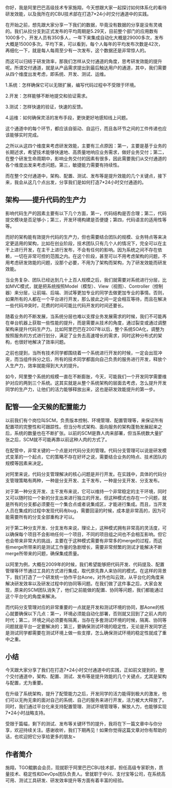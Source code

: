 你好，我是阿里巴巴高级技术专家施翔，今天想跟大家一起探讨如何体系化的看待研发效能，以及我所在的CBU技术部在打造7\*24小时交付通道中的实践。

在开始之前，想先跟大家分享一下我们的数据，毕竟没有数据的分享是没有灵魂的。我们从拉分支到正式发布的平均周期是5.29天，目前整个部门的应用数有1000多个，开发人员有350多人，一年下来集成自动化大概是29000多次，发布大概是15000多次。平均下来，可以看到，每个人每年的平均发布次数是42次，再细化一下，就是每人每周至少有一次发布，这个数据还是非常惊人的。

而这可以归结于研发效率，那我们怎样从交付通道的角度，思考研发效能的提升呢。所谓交付通道，就是从产品需求提出到最后触达用户的通道，其中，我们需要从四个维度出发考虑，即系统、开发、测试、运维。

1.系统：怎样确保它可以无限扩展，编写代码过程中不受限于环境。

2.开发：怎样能够不断地提交和验证需求。

3.测试：怎样快速的验证，快速的反馈。

4.运维：如何确保灵活的发布手段，更快更好地感知线上问题。

这个通道中的每个环节，都应该自驱动、自运行，而且各环节之间的工件传递也应该能够实时完成。

之所以从这四个维度来考虑研发效能，主要有三点原因：第一，主要是基于业务的长期述求，希望技术能够快速地、高质量地响应业务需求，做好业务交付；第二，在整个研发生命周期中，影响业务交付的因素有很多，因此需要我们从交付通道的各个维度出发来考虑问题。第三，敏捷能力需要有持续性。

而在整个交付通道中，架构、配置、测试、发布等是提升效能的几个关键点，接下来，我会从这几个点出发，分享我们是如何打造7\*24小时交付通道的。

## 架构——提升代码的生产力

影响代码生产的因素主要有以下几个方面，第一，代码结构是否合理；第二，代码提交模块是否足够小；第三，开发环境构建是否便捷；第四，代码语言的适用性等等。

而好的架构能有效提升代码的生产力，但也需要结合团队的规模、业务特点等来决定更适用的架构，比如在创业阶段，技术团队只有几个人的情况下，完全可以在主干上进行开发，在主干上进行发布，不会有任何的影响。因为系统之间不存在依赖，一切在非常可控的范围之内。在这个阶段，甚至可以不用考虑架构的问题，不用考虑研发效能的问题，没那个必要，不用为了架构而架构，为了研发效能而研发效能。

当业务复杂、团队已经达到几十上百人规模之后，我们就需要对系统进行分层，比如MVC模式，就是把系统按照Model（模型）、View（视图）、Controller（控制器）来分层，让前端、后端、测试等更加专业的同学去做更加专业的事情。否则，如果所有的人都在一个平台进行开发，那么彼此之间一定会相互等待，而且在解决一些代码冲突时，花费的时间可能比代码开发的时间还要长。

随着业务的不断发展，当系统分层也难以支撑业务发展需求的时候，我们不可能再在单台机器上获取一些性能的提升，而是需要从技术的角度，通过裂变或通过调整架构来提升代码生产力。比如阿里巴巴在2007年以后，整个系统SOA化，调整为按照服务的方式进行划分，满足了业务去高速增长的需求，同时这种分布式的架构，也很好地解决了效率问题。

之前也提到，当所有技术同学都围绕着一个系统进行开发的时候，一定会出现冲突，而当组件拆分之后，所有的技术同学都面向自己负责的服务进行开发，释放个人生产力，效率就能得到大大的提升。

如今，阿里整个系统的规模一直在不断膨胀，今天，可能我们一个开发同学需要维护对应的两到三个系统。这其实就是从整个系统架构的层面去考虑，怎么提升开发同学的生产力，让他们的活力能够释放出来，这也是研发效能提升的第一步。

## 配管——全天候的配置能力

以前我们有个岗位叫SCM，负责版本控制、环境管理、配置管理等，来保证所有配置项的完整性和可跟踪性。但当分布式架构、面向服务的架构蓬勃发展起来之后，系统的数量也在不断扩张。以前的SCM是靠人肉来部署，但当系统数大量扩张之后，SCM就不可能再靠以前这种人肉的方式了。

在配管中，非常关键的一个点是对代码分支的管理。代码分支管理可以说是研发模式变革的一个起点，它的策略不存在好坏之说，需要结合业务的特点、技术团队的规模等因素来决定。

对阿里来说，代码分支管理解决的核心问题是并行开发。在实践中，具体的代码分支管理策略有两种，一种是分支开发、主干发布，一种是分支开发、分支发布。

对于第一种分支开发、主干发布来说，它可以维持一个非常稳定的主干环境，同时又可以随时拉一个新的分支出来进行独立的开发。但这种模式也存在一个问题，就是所有的分支都必须要在一个集合点或者说集成区，才能进行集成。而且，当开发人员在集成的过程中发现代码有bug，需要回滚的时候，成本是非常高的，因为可能需要所有的分支全部重构才可以。

对于第二种分支开发、分支发布来说，理论上，这种模式拥有非常高的灵活度，可以确保每个项目不会影响任何一个项目，不同的项目组之间也不会相互影响。但它也会带来非常大的挑战，主要在于这种模式需要有非常多的merge的过程，而这些merge所带来的是测试工作量的急剧增长，需要非常频繁的测试才能解决不断merge所带来的问题，确保集成质量。

以阿里为例，大概在2009年的时候，我们希望能够把代码开发、代码提及、配置管理等环节通过工具的方式进行集成，取代原先靠人来协同的模式。在这样的背景下，我们打造了一个研发统一协作平台Aone，对外也叫云效，从平台化的角度来解决研发效率以及研发过程中的协同等问题。在我们做了这件事之后，大家会发现，原来的SCM团队消失了，他们之前能做的配置、协同等问题，我们都能通过这个平台化的角度来解决。

而代码分支管理对应的非常重要的一点就是开发和测试环境的协同，那Aone的核心就要确保以下几点：第一，环境必须能自动化部署，否则就又回到了之前人肉的时代；第二，环境之间必须要有隔离，当存在多套测试环境的时候，隔离、协同等问题就是平台一定要解决的；第三，要确保测试环境的稳定性，无论是开发同学还是测试同学都需要在测试环境上做一些支撑，怎么确保测试环境的稳定性就成了重中之重。

## 小结

今天跟大家分享了我们在打造7\*24小时交付通道中的实践，正如前文提到的，整个交付通道中，架构、配置、测试、发布等是提升效能的几个关键点，尤其是架构与配置，尤为重要。

在升级了系统架构，提升了配管能力之后，开发同学的活力能得到极大的激发，他们可以无拘无束的面对自己的系统、自己的服务来进行开发，活力被大大释放了。同时，我们通过平台化来支持配置管理、测试环境管理等，解放人力，也能够实现7\*24小时战略支持。

受限于篇幅，剩下的测试、发布等关键环节的提升，我将在下一篇文章中与你分享，欢迎持续关注。感谢收听，我们下期再见！如果你觉得这篇文章对你有帮助的话，也欢迎把它分享给更多的朋友~

## 作者简介

施翔，TGO鲲鹏会会员，现就职于阿里巴巴CBU技术部，担任高级专家职务，质量技术、稳定性和DevOps团队负责人。曾就职于中兴、支付宝等公司，在系统高可用、测试工具研发、研发效率提升等方面有着丰富的经验。
